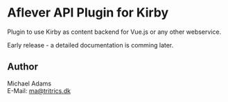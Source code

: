 # Aflever API Plugin for Kirby

Plugin to use Kirby as content backend for Vue.js or any other webservice.

Early release - a detailed documentation is comming later.

## Author

Michael Adams  
E-Mail: [ma@tritrics.dk](mailto:ma@tritrics.dk)  
